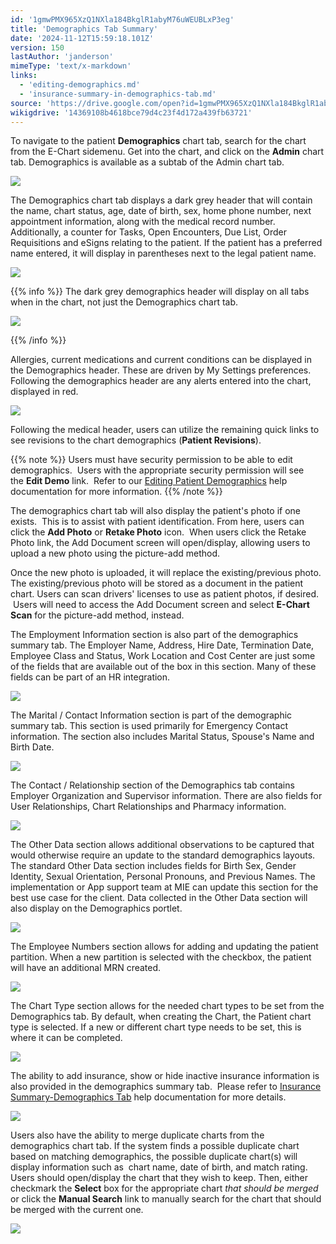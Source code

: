 ```yaml
---
id: '1gmwPMX965XzQ1NXla184BkglR1abyM76uWEUBLxP3eg'
title: 'Demographics Tab Summary'
date: '2024-11-12T15:59:18.101Z'
version: 150
lastAuthor: 'janderson'
mimeType: 'text/x-markdown'
links:
  - 'editing-demographics.md'
  - 'insurance-summary-in-demographics-tab.md'
source: 'https://drive.google.com/open?id=1gmwPMX965XzQ1NXla184BkglR1abyM76uWEUBLxP3eg'
wikigdrive: '14369108b4618bce79d4c23f4d172a439fb63721'
---
```

To navigate to the patient **Demographics** chart tab, search for the chart from the E-Chart sidemenu. Get into the chart, and click on the **Admin** chart tab. Demographics is available as a subtab of the Admin chart tab.

![](../demographics-tab-summary.assets/594e7b4db83a14a62015448f4e54f846.png)

The Demographics chart tab displays a dark grey header that will contain the name, chart status, age, date of birth, sex, home phone number, next appointment information, along with the medical record number. Additionally, a counter for Tasks, Open Encounters, Due List, Order Requisitions and eSigns relating to the patient. If the patient has a preferred name entered, it will display in parentheses next to the legal patient name.

![](../demographics-tab-summary.assets/780ea951b698c41f4b4dfe52434cdad9.png)

{{% info %}}
The dark grey demographics header will display on all tabs when in the chart, not just the Demographics chart tab.



![](../demographics-tab-summary.assets/0249a818c9473a1633b1144a2690eafd.png)


{{% /info %}}

Allergies, current medications and current conditions can be displayed in the Demographics header. These are driven by My Settings preferences. Following the demographics header are any alerts entered into the chart, displayed in red.

![](../demographics-tab-summary.assets/3e9764e46466446bacd7584a01d2cd63.png)

Following the medical header, users can utilize the remaining quick links to see revisions to the chart demographics (**Patient Revisions**).

{{% note %}}
Users must have security permission to be able to edit demographics.  Users with the appropriate security permission will see the **Edit Demo** link.  Refer to our [Editing Patient Demographics](editing-demographics.md) help documentation for more information.
{{% /note %}}

The demographics chart tab will also display the patient's photo if one exists.  This is to assist with patient identification. From here, users can click the **Add Photo** or **Retake Photo** icon.  When users click the Retake Photo link, the Add Document screen will open/display, allowing users to upload a new photo using the picture-add method.

Once the new photo is uploaded, it will replace the existing/previous photo. The existing/previous photo will be stored as a document in the patient chart. Users can scan drivers' licenses to use as patient photos, if desired.  Users will need to access the Add Document screen and select **E-Chart Scan** for the picture-add method, instead.

The Employment Information section is also part of the demographics summary tab. The Employer Name, Address, Hire Date, Termination Date, Employee Class and Status, Work Location and Cost Center are just some of the fields that are available out of the box in this section. Many of these fields can be part of an HR integration.

![](../demographics-tab-summary.assets/07e0d3eb17cc814f14d6ec89eeb55219.png)

The Marital / Contact Information section is part of the demographic summary tab. This section is used primarily for Emergency Contact information. The section also includes Marital Status, Spouse's Name and Birth Date.

![](../demographics-tab-summary.assets/b97b3a288f72a893db2fc63b4a5e16f3.png)

The Contact / Relationship section of the Demographics tab contains Employer Organization and Supervisor information. There are also fields for User Relationships, Chart Relationships and Pharmacy information.

![](../demographics-tab-summary.assets/8e7ca03c106718db2d1a303d60689bfc.png)

The Other Data section allows additional observations to be captured that would otherwise require an update to the standard demographics layouts. The standard Other Data section includes fields for Birth Sex, Gender Identity, Sexual Orientation, Personal Pronouns, and Previous Names. The implementation or App support team at MIE can update this section for the best use case for the client. Data collected in the Other Data section will also display on the Demographics portlet.

![](../demographics-tab-summary.assets/a06680ba96fa2e33340bb7ddd9b06c72.png)

The Employee Numbers section allows for adding and updating the patient partition. When a new partition is selected with the checkbox, the patient will have an additional MRN created.

![](../demographics-tab-summary.assets/37289c7e70ca7059a90e7536e5e8d615.png)

The Chart Type section allows for the needed chart types to be set from the Demographics tab. By default, when creating the Chart, the Patient chart type is selected. If a new or different chart type needs to be set, this is where it can be completed.

![](../demographics-tab-summary.assets/62bb3cc4548663c4068f18ae96ae0327.png)

The ability to add insurance, show or hide inactive insurance information is also provided in the demographics summary tab.  Please refer to [Insurance Summary-Demographics Tab](insurance-summary-in-demographics-tab.md) help documentation for more details.

![](../demographics-tab-summary.assets/34f3f5d0ea03d0dca772fcba8729b2fa.png)

Users also have the ability to merge duplicate charts from the demographics chart tab. If the system finds a possible duplicate chart based on matching demographics, the possible duplicate chart(s) will display information such as  chart name, date of birth, and match rating. Users should open/display the chart that they wish to keep. Then, either checkmark the **Select** box for the appropriate chart *that should be merged* or click the **Manual Search** link to manually search for the chart that should be merged with the current one.

![](../demographics-tab-summary.assets/af5eb7dd0fee3e3532f477b46b7a2188.png)

